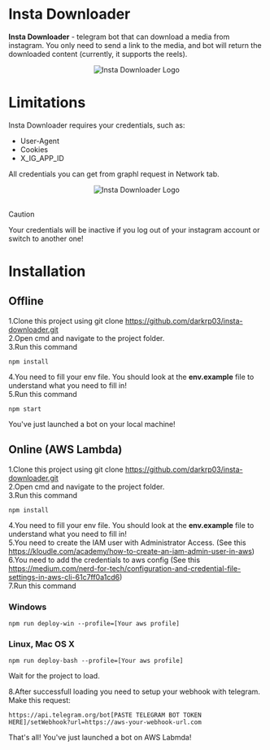 # Insta Downloader
**Insta Downloader** - telegram bot that can download a media from instagram. You only need to send a link to the media, and bot will return the downloaded content (currently, it supports the reels).<br> 
<div align="center">
  <img src="https://github.com/darkrp03/insta-downloader/assets/65673865/9b886009-a001-47a3-a0ea-a785e720ce7f" alt="Insta Downloader Logo">
</div>

# Limitations
Insta Downloader requires your credentials, such as:<br>
* User-Agent
* Cookies
* X_IG_APP_ID

All credentials you can get from graphl request in Network tab.
<div align="center">
  <img src="https://github.com/darkrp03/insta-downloader/assets/65673865/1f2a737f-8537-4502-88c8-a87c1c10106e" alt="Insta Downloader Logo">
</div><br>

> [!CAUTION]
> Your credentials will be inactive if you log out of your instagram account or switch to another one!

# Installation
## Offline
1.Clone this project using git clone https://github.com/darkrp03/insta-downloader.git<br>
2.Open cmd and navigate to the project folder.<br>
3.Run this command
```
npm install
```
4.You need to fill your env file. You should look at the **env.example** file to understand what you need to fill in!<br>
5.Run this command 

```
npm start
```

You've just launched a bot on your local machine!

## Online (AWS Lambda)
1.Clone this project using git clone https://github.com/darkrp03/insta-downloader.git<br>
2.Open cmd and navigate to the project folder.<br>
3.Run this command
```
npm install
```
4.You need to fill your env file. You should look at the **env.example** file to understand what you need to fill in!<br>
5.You need to create the IAM user with Administrator Access. (See this https://kloudle.com/academy/how-to-create-an-iam-admin-user-in-aws)<br>
6.You need to add the credentials to aws config (See this https://medium.com/nerd-for-tech/configuration-and-credential-file-settings-in-aws-cli-61c7ff0a1cd6)<br>
7.Run this command<br>
### Windows
```
npm run deploy-win --profile=[Your aws profile]
```

### Linux, Mac OS X
```
npm run deploy-bash --profile=[Your aws profile]
```

Wait for the project to load.

8.After successfull loading you need to setup your webhook with telegram. Make this request:

```
https://api.telegram.org/bot[PASTE TELEGRAM BOT TOKEN HERE]/setWebhook?url=https://aws-your-webhook-url.com
```

That's all! You've just launched a bot on AWS Labmda!
